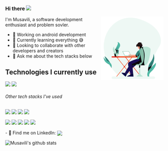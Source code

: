 ### Hi there <img src="https://github.com/piyushP7pravin/piyushP7pravin/blob/master/Hi.gif" width="29px"> 

<img align="right" alt="Person coding gif" src="https://github.com/chandan-reddy-k/chandan-reddy-k/blob/master/assets/coding.gif" width="200" />

I'm Musavili, a software development enthusiast and problem sovler.

- 🔭 Working on android development
- 🌱 Currently learning everything :sweat_smile:
- 👯 Looking to collaborate with other developers and creators
- 💬 Ask me about the tech stacks below

## Technologies I currently use

<code><a href="" target="_blank"><img height=50 src="https://www.vectorlogo.zone/logos/java/java-ar21.svg"><a/></code>
<code><a href="" target="_blank"><img height=50 src="https://www.vectorlogo.zone/logos/android/android-ar21.svg"></a></code>
  
###### Other tech stacks I've used


<code><a href="" target="_blank"><img height=50 src="https://www.vectorlogo.zone/logos/djangoproject/djangoproject-ar21.svg"/><a/></code>
<code><a href="" target="_blank"><img height=50 src="https://www.vectorlogo.zone/logos/javascript/javascript-ar21.svg"/><a/></code>
<code><a href="" target="_blank"><img height=50 src="https://www.vectorlogo.zone/logos/w3_html5/w3_html5-ar21.svg"/><a/></code>
<code><a href="" target="_blank"><img height=50 src="https://www.vectorlogo.zone/logos/python/python-ar21.svg"/><a/></code>
  
<code><a href="https://git-scm.com/" target="_blank"><img height="50" src="https://www.vectorlogo.zone/logos/git-scm/git-scm-ar21.svg"></a></code>
<code><a href="" target="_blank"><img height=50 src="https://www.vectorlogo.zone/logos/kotlinlang/kotlinlang-ar21.svg"/><a/></code>
<code><a href="" target="_blank"><img height=50 src="https://www.vectorlogo.zone/logos/firebase/firebase-ar21.svg"/><a/></code>
<code><a href="https://www.sqlite.org/" target="_blank"><img height="50" src="https://www.vectorlogo.zone/logos/sqlite/sqlite-ar21.svg"></a></code>
<code><a href="" target="_blank"><img height=50 src="https://www.vectorlogo.zone/logos/flutterio/flutterio-ar21.svg"/><a/></code>  

</a> - 💼 Find me on LinkedIn:
<a href="https://www.linkedin.com/in/musavili-leon-636702145/">
  <img align="center"  width="22px" src="https://cdn.jsdelivr.net/npm/simple-icons@v3/icons/linkedin.svg" />
</a>

![Musavili's github stats](https://github-readme-stats.vercel.app/api?username=Musavili&show_icons=true&line_height=30)
